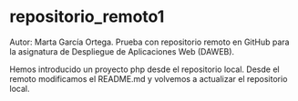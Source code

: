 # repositorio_remoto1

Autor: Marta García Ortega.
Prueba con repositorio remoto en GitHub para la asignatura de Despliegue de Aplicaciones Web (DAWEB).

Hemos introducido un proyecto php desde el repositorio local. 
Desde el remoto modificamos el README.md y volvemos a actualizar el repositorio local. 
